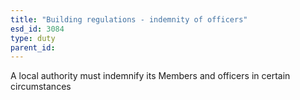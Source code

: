 ```yaml
---
title: "Building regulations - indemnity of officers"
esd_id: 3084
type: duty
parent_id:  
---
```


A local authority must indemnify its Members and officers in certain circumstances

